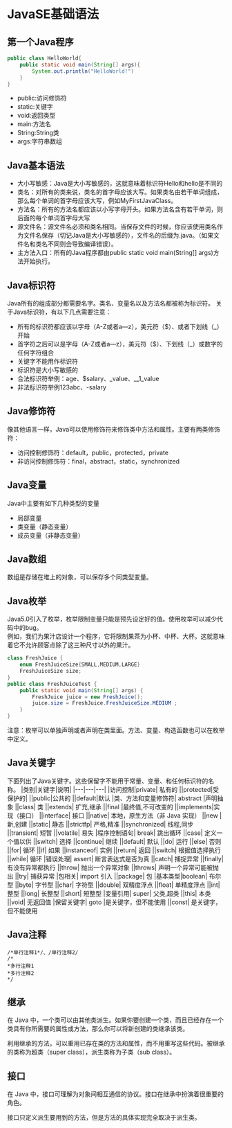 # JavaSE基础语法
## 第一个Java程序

```java
public class HelloWorld{
    public static void main(String[] args){
        System.out.println("HelloWorld!")
    }
}
```

- public:访问修饰符
- static:关键字
- void:返回类型
- main:方法名
- String:String类
- args:字符串数组

## Java基本语法
- 大小写敏感：Java是大小写敏感的，这就意味着标识符Hello和hello是不同的
- 类名：对所有的类来说，类名的首字母应该大写。如果类名由若干单词组成，那么每个单词的首字母应该大写，例如MyFirstJavaClass。
- 方法名：所有的方法名都应该以小写字母开头。如果方法名含有若干单词，则后面的每个单词首字母大写
- 源文件名：源文件名必须和类名相同。当保存文件的时候，你应该使用类名作为文件名保存（切记Java是大小写敏感的），文件名的后缀为.java。（如果文件名和类名不同则会导致编译错误）。
- 主方法入口：所有的Java程序都由public static void main(String[] args)方法开始执行。

## Java标识符  
Java所有的组成部分都需要名字。类名、变量名以及方法名都被称为标识符。
关于Java标识符，有以下几点需要注意：

- 所有的标识符都应该以字母（A-Z或者a—z），美元符（$）、或者下划线（_）开始
- 首字符之后可以是字母（A-Z或者a—z），美元符（$）、下划线（_）或数字的任何字符组合
- 关键字不能用作标识符
- 标识符是大小写敏感的
- 合法标识符举例：age、$salary、_value、__1_value
- 非法标识符举例123abc、-salary

## Java修饰符
像其他语言一样，Java可以使用修饰符来修饰类中方法和属性。主要有两类修饰符：

- 访问控制修饰符：default，public，protected，private
- 非访问控制修饰符：final，abstract，static，synchronized

## Java变量
Java中主要有如下几种类型的变量
- 局部变量
- 类变量（静态变量）
- 成员变量（非静态变量）

## Java数组
数组是存储在堆上的对象，可以保存多个同类型变量。

## Java枚举
Java5.0引入了枚举，枚举限制变量只能是预先设定好的值。使用枚举可以减少代码中的bug。  
例如，我们为果汁店设计一个程序，它将限制果茶为小杯、中杯、大杯。这就意味着它不允许顾客点除了这三种尺寸以外的果汁。

```java
class FreshJuice {
    enum FreshJuiceSize{SMALL,MEDIUM,LARGE}
    FreshJuiceSize size;
}
public class FreshJuiceTest {
    public static void main(String[] args) {
        FreshJuice juice = new FreshJuice();
        juice.size = FreshJuice.FreshJuiceSize.MEDIUM ;
    }
}   
```

注意：枚举可以单独声明或者声明在类里面。方法、变量、构造函数也可以在枚举中定义。

## Java关键字
下面列出了Java关键字。这些保留字不能用于常量、变量、和任何标识符的名称。
|类别|关键字|说明|
|---|---|---|
|访问控制|private|	私有的
||protected|受保护的|
||public|公共的
||default|默认
|类、方法和变量修饰符|	abstract	|声明抽象
||class|	类
||extends|	扩充,继承
||final	|最终值,不可改变的
||implements|实现（接口）
||interface|	接口
||native|	本地，原生方法（非 Java 实现）
||new	|新,创建
||static|	静态
||strictfp|	严格,精准
||synchronized|	线程,同步
||transient|	短暂
||volatile|	易失
|程序控制语句|	break|	跳出循环
||case|	定义一个值以供 
||switch| 选择
||continue|	继续
||default|	默认
||do|	运行
||else|	否则
||for|	循环
||if|	如果
||instanceof|	实例
||return|	返回
||switch|	根据值选择执行
||while|	循环
|错误处理|	assert|	断言表达式是否为真
||catch|	捕捉异常
||finally|	有没有异常都执行
||throw|	抛出一个异常对象
||throws|	声明一个异常可能被抛出
||try|	捕获异常
|包相关|	import	引入
||package|	包
|基本类型|boolean|	布尔型
||byte|	字节型
||char|	字符型
||double|	双精度浮点
||float|	单精度浮点
||int|	整型
||long|	长整型
||short|	短整型
|变量引用|	super|	父类,超类
||this|	本类
||void|	无返回值
|保留关键字|	goto	|是关键字，但不能使用
||const|	是关键字，但不能使用

## Java注释

    /*单行注释1*/、/单行注释2/
    /*
    *多行注释1
    *多行注释2
    */

## 继承
在 Java 中，一个类可以由其他类派生。如果你要创建一个类，而且已经存在一个类具有你所需要的属性或方法，那么你可以将新创建的类继承该类。

利用继承的方法，可以重用已存在类的方法和属性，而不用重写这些代码。被继承的类称为超类（super class），派生类称为子类（sub class）。

## 接口
在 Java 中，接口可理解为对象间相互通信的协议。接口在继承中扮演着很重要的角色。

接口只定义派生要用到的方法，但是方法的具体实现完全取决于派生类。
